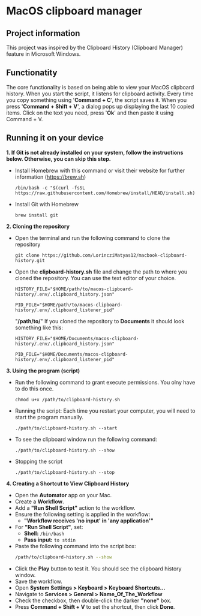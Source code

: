 <!-- @format -->

# MacOS clipboard manager

## Project information

This project was inspired by the Clipboard History (Clipboard Manager) feature in Microsoft Windows.

## Functionatity

The core functionality is based on being able to view your MacOS clipboard history.
When you start the script, it listens for clipboard activity. Every time you copy something using '**Command + C**', the script saves it. When you press '**Command + Shift + V**', a dialog pops up displaying the last 10 copied items. Click on the text you need, press '**Ok**' and then paste it using Command + V.

## Running it on your device

**1. If Git is not already installed on your system, follow the instructions below. Otherwise, you can skip this step.**

-   Install Homebrew with this command or visit their website for further information (https://brew.sh)
    ```
    /bin/bash -c "$(curl -fsSL https://raw.githubusercontent.com/Homebrew/install/HEAD/install.sh)"
    ```
-   Install Git with Homebrew
    ```
    brew install git
    ```

**2. Cloning the repository**

-   Open the terminal and run the following command to clone the repository

    ```
    git clone https://github.com/LorincziMatyas12/macbook-clipboard-history.git
    ```

-   Open the **clipboard-history.sh** file and change the path to where you cloned the repository. You can use the text editor of your choice.

    ```
    HISTORY_FILE="$HOME/path/to/macos-clipboard-history/.env/.clipboard_history.json"

    PID_FILE="$HOME/path/to/macos-clipboard-history/.env/.clipboard_listener_pid"
    ```

    "**/path/to/**" If you cloned the repository to **Documents** it should look something like this:

    ```
    HISTORY_FILE="$HOME/Documents/macos-clipboard-history/.env/.clipboard_history.json"

    PID_FILE="$HOME/Documents/macos-clipboard-history/.env/.clipboard_listener_pid"
    ```

**3. Using the program (script)**

-   Run the following command to grant execute permissions. You olny have to do this once.
    ```
    chmod u+x /path/to/clipboard-history.sh
    ```
-   Running the script: Each time you restart your computer, you will need to start the program manually.
    ```
    ./path/to/clipboard-history.sh --start
    ```
-   To see the clipboard window run the following command:
    ```
    ./path/to/clipboard-history.sh --show
    ```
-   Stopping the script
    ```
    ./path/to/clipboard-history.sh --stop
    ```

**4. Creating a Shortcut to View Clipboard History**

-   Open the **Automator** app on your Mac.
-   Create a **Workflow**.
-   Add a **"Run Shell Script"** action to the workflow.
-   Ensure the following setting is applied in the workflow:
    -   **"Workflow receives 'no input' in 'any application'"**
-   For **"Run Shell Script"**, set:
    -   **Shell:** `/bin/bash`
    -   **Pass input:** `to stdin`
-   Paste the following command into the script box:
    ```bash
    /path/to/clipboard-history.sh --show
    ```
-   Click the **Play** button to test it. You should see the clipboard history window.
-   Save the workflow.
-   Open **System Settings > Keyboard > Keyboard Shortcuts...**
-   Navigate to **Services > General > Name_Of_The_Workflow**
-   Check the checkbox, then double-click the darker **"none"** box.
-   Press **Command + Shift + V** to set the shortcut, then click **Done**.

##
